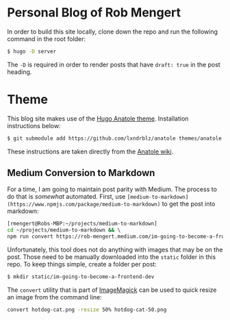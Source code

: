 # Personal Blog of Rob Mengert

In order to build this site locally, clone down the repo and run the following command in the root folder:

```bash
$ hugo -D server
```

The `-D` is required in order to render posts that have `draft: true` in the post heading.

# Theme

This blog site makes use of the [Hugo Anatole theme](https://github.com/lxndrblz/anatole).  Installation instructions below:

```bash
$ git submodule add https://github.com/lxndrblz/anatole themes/anatole
```

These instructions are taken directly from the [Anatole wiki](https://github.com/lxndrblz/anatole/wiki/1%EF%B8%8F%E2%83%A3-Essential-Steps).  

## Medium Conversion to Markdown

For a time, I am going to maintain post parity with Medium.  The process to do that is _somewhat_ automated.  First, use `[medium-to-markdown](https://www.npmjs.com/package/medium-to-markdown)` to get the post into markdown:

```bash
[rmengert@Robs-MBP:~/projects/medium-to-markdown]
cd ~/projects/medium-to-markdown && \ 
npm run convert https://rob-mengert.medium.com/im-going-to-become-a-frontend-dev-e77dc99eac6e > ~/projects/robmengert.me/content/posts/im-going-to-become-a-frontend-dev.md
```

Unfortunately, this tool does not do anything with images that may be on the post.  Those need to be manually downloaded into the `static` folder in this repo.  To keep things simple, create a folder per post:

```bash
$ mkdir static/im-going-to-become-a-frontend-dev
```

The `convert` utility that is part of [ImageMagick](https://www.imagemagick.org/script/index.php) can be used to quick resize an image from the command line:

```bash
convert hotdog-cat.png -resize 50% hotdog-cat-50.png 
```